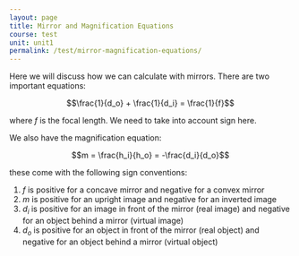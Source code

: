 ```yaml
---
layout: page
title: Mirror and Magnification Equations
course: test
unit: unit1
permalink: /test/mirror-magnification-equations/
---
```



Here we will discuss how we can calculate with mirrors. There are two important equations: 

$$\frac{1}{d_o} + \frac{1}{d_i} =  \frac{1}{f}$$

where $f$ is the focal length. We need to take into account sign here. 


We also have the magnification equation:

$$m = \frac{h_i}{h_o} = -\frac{d_i}{d_o}$$

these come with the following sign conventions:

1. $f$ is positive for a concave mirror and negative for a convex mirror
2. $m$ is positive for an upright image and negative for an inverted image
3. $d_i$ is positive for an image in front of the mirror (real image) and negative for an object behind a mirror (virtual image)
4. $d_o$ is positive for an object in front of the mirror (real object) and negative for an object behind a mirror (virtual object)






